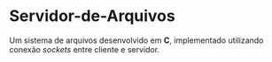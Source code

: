 # Servidor-de-Arquivos
Um sistema de arquivos desenvolvido em **C**, implementado utilizando conexão _sockets_ entre cliente e servidor.
